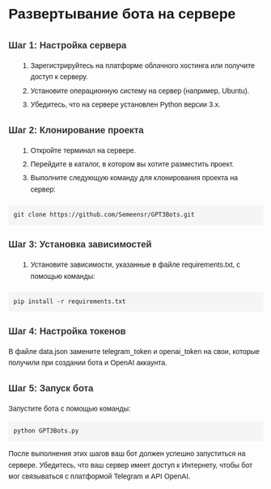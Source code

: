 <!DOCTYPE html>
<html>
<head>
  <style>
    body {
      font-family: Arial, sans-serif;
      line-height: 1.6;
    }
    
    h1 {
      color: #333;
      font-size: 24px;
      font-weight: bold;
      margin-bottom: 10px;
    }
    
    h2 {
      color: #333;
      font-size: 18px;
      font-weight: bold;
      margin-bottom: 5px;
    }
    
    ol {
      margin-left: 20px;
      margin-bottom: 20px;
    }
    
    li {
      margin-bottom: 5px;
    }
    
    pre {
      background-color: #f5f5f5;
      padding: 10px;
    }
  </style>
</head>
<body>
  <h1>Развертывание бота на сервере</h1>
  
  <h2>Шаг 1: Настройка сервера</h2>
  <ol>
    <li>Зарегистрируйтесь на платформе облачного хостинга или получите доступ к серверу.</li>
    <li>Установите операционную систему на сервер (например, Ubuntu).</li>
    <li>Убедитесь, что на сервере установлен Python версии 3.x.</li>
  </ol>
  
  <h2>Шаг 2: Клонирование проекта</h2>
  <ol>
    <li>Откройте терминал на сервере.</li>
    <li>Перейдите в каталог, в котором вы хотите разместить проект.</li>
    <li>Выполните следующую команду для клонирования проекта на сервер:</li>
  </ol>
  <pre><code>git clone https://github.com/Semeensr/GPT3Bots.git</code></pre>
  
  <h2>Шаг 3: Установка зависимостей</h2>
  <ol>
    <li>Установите зависимости, указанные в файле requirements.txt, с помощью команды:</li>
  </ol>
  <pre><code>pip install -r requirements.txt</code></pre>
  
  <h2>Шаг 4: Настройка токенов</h2>
  <p>В файле data.json замените telegram_token и openai_token на свои, которые получили при создании бота и OpenAI аккаунта.</p>
  
  <h2>Шаг 5: Запуск бота</h2>
  <p>Запустите бота с помощью команды:</p>
  <pre><code>python GPT3Bots.py</code></pre>
  
  <p>После выполнения этих шагов ваш бот должен успешно запуститься на сервере. Убедитесь, что ваш сервер имеет доступ к Интернету, чтобы бот мог связываться с платформой Telegram и API OpenAI.</p>
</body>
</html>
